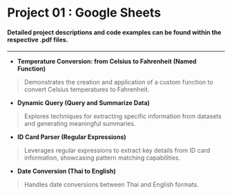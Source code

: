 # Project 01 : Google Sheets

#### Detailed project descriptions and code examples can be found within the respective .pdf files.
---
- **Temperature Conversion: from Celsius to Fahrenheit (Named Function)**
>Demonstrates the creation and application of a custom function to convert Celsius temperatures to Fahrenheit.
- **Dynamic Query (Query and Summarize Data)**
>Explores techniques for extracting specific information from datasets and generating meaningful summaries.
- **ID Card Parser (Regular Expressions)**
>Leverages regular expressions to extract key details from ID card information, showcasing pattern matching capabilities.
- **Date Conversion (Thai to English)**
>Handles date conversions between Thai and English formats.
